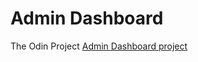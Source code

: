 # Admin Dashboard

The Odin Project [Admin Dashboard project](https://www.theodinproject.com/lessons/node-path-intermediate-html-and-css-admin-dashboard)